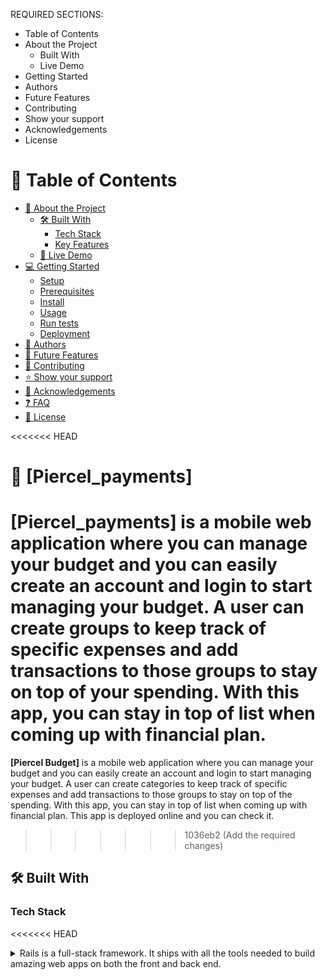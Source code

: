 
REQUIRED SECTIONS:
- Table of Contents
- About the Project
  - Built With
  - Live Demo
- Getting Started
- Authors
- Future Features
- Contributing
- Show your support
- Acknowledgements
- License

# 📗 Table of Contents

- [📖 About the Project](#about-project)
  - [🛠 Built With](#built-with)
    - [Tech Stack](#tech-stack)
    - [Key Features](#key-features)
  - [🚀 Live Demo](#live-demo)
- [💻 Getting Started](#getting-started)
  - [Setup](#setup)
  - [Prerequisites](#prerequisites)
  - [Install](#install)
  - [Usage](#usage)
  - [Run tests](#run-tests)
  - [Deployment](#triangular_flag_on_post-deployment)
- [👥 Authors](#authors)
- [🔭 Future Features](#future-features)
- [🤝 Contributing](#contributing)
- [⭐️ Show your support](#support)
- [🙏 Acknowledgements](#acknowledgements)
- [❓ FAQ](#faq)
- [📝 License](#license)


<<<<<<< HEAD
# 📖 [Piercel_payments] <a name="about-project"></a>



**[Piercel_payments]** is a mobile web application where you can manage your budget and you can easily create an account and login to start managing your budget. A user can create groups to keep track of specific expenses and add transactions to those groups to stay on top of your spending. With this app, you can stay in top of list when coming up with financial plan.
=======

**[Piercel Budget]** is a mobile web application where you can manage your budget and you can easily create an account and login to start managing your budget. A user can create categories to keep track of specific expenses and add transactions to those groups to stay on top of the spending. With this app, you can stay in top of list when coming up with financial plan. This app is deployed online and you can check it.
>>>>>>> 1036eb2 (Add the required changes)

## 🛠 Built With <a name="built-with"></a>

### Tech Stack <a name="tech-stack"></a>


<<<<<<< HEAD
<details>
  <summary>Rails is a full-stack framework. It ships with all the tools needed to build amazing web apps on both the front and back end.</summary>
  <ul>
    <li><a href="https://rubyonrails.org/">Rails</a></li>
=======

<details>
  <summary>Rails is a full-stack framework. It ships with all the tools needed to build amazing web apps on both the front and back end.</summary>
  <ul>
    <li><a href="https://rubyonrails.org/">RubyOnRails</a></li>
>>>>>>> 1036eb2 (Add the required changes)
  </ul>
</details>

<details>
<<<<<<< HEAD
  <summary>Bootstrap is the most popular html, Css and javascript in the world </summary>
=======
  <summary>Bootstrap is the most popular CSS Framework for developing responsive and mobile-first websites.</summary>
>>>>>>> 1036eb2 (Add the required changes)
  <ul>
    <li><a href="https://getbootstrap.com/">Bootstrap</a></li>
  </ul>
</details>

<details>
<<<<<<< HEAD
<summary>PostgreSQL is a powerful, open source object-relational database system with over 35 years of active development that has earned it a strong reputation for reliability, feature robustness, and performance.</summary>
=======
<summary>The World's Most Advanced Open Source Relational Database</summary>
>>>>>>> 1036eb2 (Add the required changes)
  <ul>
    <li><a href="https://www.postgresql.org/">PostgreSQL</a></li>
  </ul>
</details>


<<<<<<< HEAD

### Key Features <a name="key-features"></a>

- **[Account creation]**
- **[Category creation]**
- **[Transaction creation]**
- **[Budget tracking]**

<p align="right">(<a href="#readme-top">back to top</a>)</p>


=======
### Key Features <a name="key-features"></a>


- **[Sign Up with Devise]**
- **[Create categories]**
- **[Add transactions to categories]**

<p align="right">(<a href="#readme-top">back to top</a>)</p>

>>>>>>> 1036eb2 (Add the required changes)
## 🚀 Live Demo <a name="live-demo"></a>


- [Live Demo Link](https://piercel-budget.onrender.com/)

<<<<<<< HEAD
##  Project presentation <a name="live-demo"></a>

- [Video Demo Link](https://www.loom.com/share/b28b5ff3497b4b8d97ab104052bc20f4)

<p align="right">(<a href="#readme-top">back to top</a>)</p>
=======
## <a name="Project-Presentation"> Project Presentation</a>

- [Project Presentation](https://www.loom.com/share/b28b5ff3497b4b8d97ab104052bc20f4)
>>>>>>> 1036eb2 (Add the required changes)


## 💻 Getting Started <a name="getting-started"></a>


To get a local copy up and running, follow these steps.

### Prerequisites

In order to run this project you need:
<<<<<<< HEAD

```sh
 gem install rails
```
=======
Ruby, rails and postgresql installed
>>>>>>> 1036eb2 (Add the required changes)

### Setup

Clone this repository to your desired folder:

```sh
<<<<<<< HEAD
  git clone git@github.com:Piercel2022/budget_app.git
  cd budget_app
```

=======
  git clone git@github.com:Piercel2022/Piercel-Budget.git
```


>>>>>>> 1036eb2 (Add the required changes)
### Install

Install this project with:

```sh
<<<<<<< HEAD
  bundle install
```

=======
  cd Piercel-Budget
  bundle install
```


>>>>>>> 1036eb2 (Add the required changes)
### Usage

To run the project, execute the following command:

```sh
  rails server
```

<<<<<<< HEAD

=======
>>>>>>> 1036eb2 (Add the required changes)
### Run tests

To run tests, run the following command:

```sh
  bin/rails rspec 
```
<<<<<<< HEAD



<p align="right">(<a href="#readme-top">back to top</a>)</p>


## 👥 Author <a name="authors"></a>



👤 **Pierre Celestin Moussa**

- GitHub:[@Piercel2022](https://github.com/Piercel2022)
- Twitter:[@pier_celestin](https://twitter.com/pier_celestin)
- LinkedIn: [@pierrecelestinmax](https://linkedin.com/in/pierrecelestinmax)

<p align="right">(<a href="#readme-top">back to top</a>)</p>

=======
 
<p align="right">(<a href="#readme-top">back to top</a>)</p>


👤 **Pierre**

- GitHub: [@Piercel2022](https://github.com/Piercel2022)
- Twitter:[@pier_celestin](https://twitter.com/pier_celestin)
- LinkedIn: [@pierrecelestinmax](https://linkedin.com/in/pierrecelestinmax)

>>>>>>> 1036eb2 (Add the required changes)

## 🔭 Future Features <a name="future-features"></a>


<<<<<<< HEAD
- [ ] **[Modify and delete button on category]**
- [ ] **[Modify and delete button on transaction]**
- [ ] **[Improve the user interface of the app]**
=======
- [ ] **[Update the transaction button]**
- [ ] **[Improving the User Interface]**
>>>>>>> 1036eb2 (Add the required changes)

<p align="right">(<a href="#readme-top">back to top</a>)</p>


## 🤝 Contributing <a name="contributing"></a>

Contributions, issues, and feature requests are welcome!

Feel free to check the [issues page](../../issues/).

<<<<<<< HEAD
=======
<p align="right">(<a href="#readme-top">back to top</a>)</p>
>>>>>>> 1036eb2 (Add the required changes)


## ⭐️ Show your support <a name="support"></a>


If you like this project...

<p align="right">(<a href="#readme-top">back to top</a>)</p>

<<<<<<< HEAD
## 🙏 Acknowledgments <a name="acknowledgements"></a>


I would like to thank...

<li><a href="https://www.behance.net/gallery/19759151/Snapscan-iOs-design-and-branding?tracking_source=">Gregoire Vella on Behance</a></li>



<p align="right">(<a href="#readme-top">back to top</a>)</p>
=======

## 🙏 Acknowledgments <a name="acknowledgements"></a>


<p>I would like to thank <a href="https://www.behance.net/gallery/19759151/Snapscan-iOs-design-and-branding?tracking_source= ">Gregoire Vella on Behance</a></p>
>>>>>>> 1036eb2 (Add the required changes)


## 📝 License <a name="license"></a>

This project is [MIT](./LICENSE) licensed.
<<<<<<< HEAD
=======


>>>>>>> 1036eb2 (Add the required changes)
